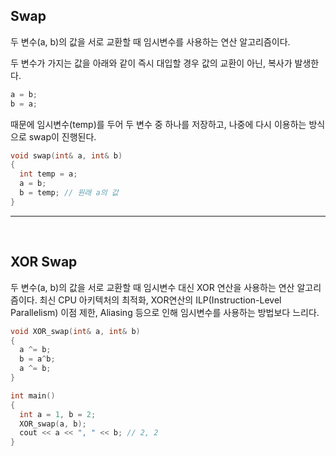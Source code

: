 ## Swap

두 변수(a, b)의 값을 서로 교환할 때 임시변수를 사용하는 연산 알고리즘이다.

두 변수가 가지는 값을 아래와 같이 즉시 대입할 경우 값의 교환이 아닌, 복사가 발생한다.

```cpp
a = b;
b = a;
```

때문에 임시변수(temp)를 두어 두 변수 중 하나를 저장하고, 나중에 다시 이용하는 방식으로 swap이 진행된다. 

```cpp
void swap(int& a, int& b)
{
  int temp = a;
  a = b;
  b = temp; // 원래 a의 값
}
```

<hr><br/>

## XOR Swap

두 변수(a, b)의 값을 서로 교환할 때 임시변수 대신 XOR 연산을 사용하는 연산 알고리즘이다.
최신 CPU 아키텍처의 최적화, XOR연산의 ILP(Instruction-Level Parallelism) 이점 제한, Aliasing 등으로 인해 임시변수를 사용하는 방법보다 느리다.

```cpp
void XOR_swap(int& a, int& b)
{
  a ^= b;
  b = a^b;
  a ^= b;
}

int main()
{
  int a = 1, b = 2;
  XOR_swap(a, b);
  cout << a << ", " << b; // 2, 2
}
```
